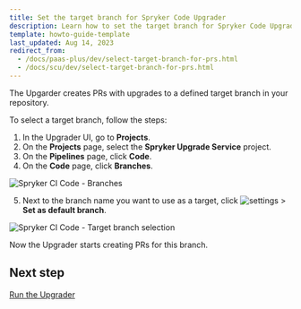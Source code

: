 ```yaml
---
title: Set the target branch for Spryker Code Upgrader
description: Learn how to set the target branch for Spryker Code Upgrader in your project, enabling seamless pull requests and efficient upgrade management.
template: howto-guide-template
last_updated: Aug 14, 2023
redirect_from:
  - /docs/paas-plus/dev/select-target-branch-for-prs.html
  - /docs/scu/dev/select-target-branch-for-prs.html
---
```


The Upgarder creates PRs with upgrades to a defined target branch in your repository.

To select a target branch, follow the steps:

1. In the Upgrader UI, go to **Projects**.
2. On the **Projects** page, select the **Spryker Upgrade Service** project.
3. On the **Pipelines** page, click **Code**.
4. On the **Code** page, click **Branches**.

![Spryker CI Code - Branches](https://spryker.s3.eu-central-1.amazonaws.com/docs/paas%2B/dev/select-target-branch-for-prs.md/branches-tab.png)

5. Next to the branch name you want to use as a target, click <span class="inline-img">![settings](https://spryker.s3.eu-central-1.amazonaws.com/docs/paas%2B/dev/select-target-branch-for-prs.md/kebab-menu.png)</span> > **Set as default branch**.

![Spryker CI Code - Target branch selection](https://spryker.s3.eu-central-1.amazonaws.com/docs/paas%2B/dev/select-target-branch-for-prs.md/set-as-default-branch.png)

Now the Upgrader starts creating PRs for this branch.

## Next step

[Run the Upgrader](/docs/ca/devscu/run-spryker-code-upgrader.html)

